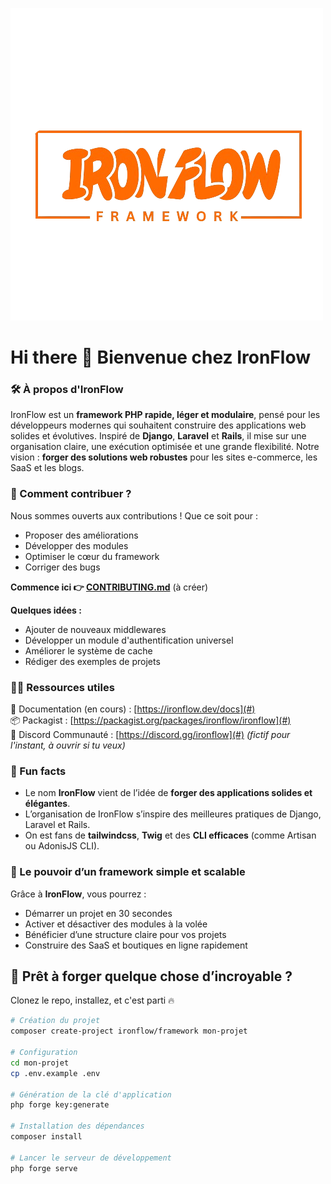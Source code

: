 ![IronFlow Logo](../Ironflow.png)

# Hi there 👋 Bienvenue chez IronFlow

### 🛠️ À propos d'IronFlow
IronFlow est un **framework PHP rapide, léger et modulaire**, pensé pour les développeurs modernes qui souhaitent construire des applications web solides et évolutives. Inspiré de **Django**, **Laravel** et **Rails**, il mise sur une organisation claire, une exécution optimisée et une grande flexibilité.
Notre vision : **forger des solutions web robustes** pour les sites e-commerce, les SaaS et les blogs.


### 🌈 Comment contribuer ?
Nous sommes ouverts aux contributions ! Que ce soit pour :
- Proposer des améliorations
- Développer des modules
- Optimiser le cœur du framework
- Corriger des bugs
  
**Commence ici 👉 [CONTRIBUTING.md](CONTRIBUTING.md)** (à créer)

**Quelques idées :**
- Ajouter de nouveaux middlewares
- Développer un module d'authentification universel
- Améliorer le système de cache
- Rédiger des exemples de projets
  
### 👩‍💻 Ressources utiles
📖 Documentation (en cours) : [https://ironflow.dev/docs](#)  
📦 Packagist : [https://packagist.org/packages/ironflow/ironflow](#)  
📣 Discord Communauté : [https://discord.gg/ironflow](#) *(fictif pour l'instant, à ouvrir si tu veux)*  

### 🍿 Fun facts

- Le nom **IronFlow** vient de l’idée de **forger des applications solides et élégantes**.
- L’organisation de IronFlow s’inspire des meilleures pratiques de Django, Laravel et Rails.
- On est fans de **tailwindcss**, **Twig** et des **CLI efficaces** (comme Artisan ou AdonisJS CLI).

### 🧙 Le pouvoir d’un framework simple et scalable
Grâce à **IronFlow**, vous pourrez :
- Démarrer un projet en 30 secondes
- Activer et désactiver des modules à la volée
- Bénéficier d’une structure claire pour vos projets
- Construire des SaaS et boutiques en ligne rapidement

## 🚀 Prêt à forger quelque chose d’incroyable ?  
Clonez le repo, installez, et c'est parti 🔥
```bash
# Création du projet
composer create-project ironflow/framework mon-projet

# Configuration
cd mon-projet
cp .env.example .env

# Génération de la clé d'application
php forge key:generate

# Installation des dépendances
composer install

# Lancer le serveur de développement
php forge serve
```
